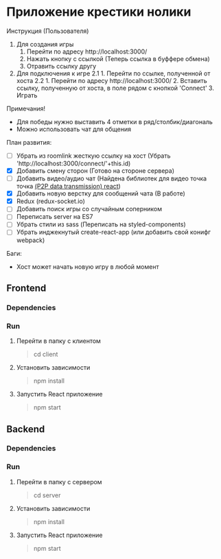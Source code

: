 # Приложение крестики нолики

Инструкция (Пользователя)
1. Для создания игры
    1. Перейти по адресу http://localhost:3000/ 
    2. Нажать кнопку с ссылкой (Теперь ссылка в буффере обмена)
    3. Отравить ссылку другу 
2. Для подключения к игре 
    2.1 
        1. Перейти по ссылке, полученной от хоста
    2.2
        1. Перейти по адресу http://localhost:3000/ 
        2. Вставить ссылку, полученную от хоста, в поле рядом с кнопкой 'Connect'
        3. Играть

Примечания!
- Для победы нужно выставить 4 отметки в ряд/столбик/диагональ
- Можно использовать чат для общения

План развития:
- [ ] Убрать из roomlink жесткую ссылку на хост (Убрать 'http://localhost:3000/connect/'+this.id)
- [x] Добавить смену сторон (Готово на стороне сервера)
- [ ] Добавить видео/аудио чат (Найдена библиотек для видео точка точка [(P2P data transmission) react](https://www.npmjs.com/package/react-webrtc))
- [x] Добавить новую верстку для сообщений чата (В работе)
- [x] Redux (redux-socket.io)
- [ ] Добавить поиск игры со случайным соперником
- [ ] Переписать server на ES7
- [ ] Убрать стили из sass (Переписать на styled-components)
- [ ] Убрать инджекнутый create-react-app (или добавить свой конифг webpack)

Баги:
- Хост может начать новую игру в любой момент

## Frontend
### Dependencies
    
### Run
1. Перейти в папку с клиентом 
    > cd client
2. Установить зависимости
     > npm install
3. Запустить React приложение
    > npm start 

## Backend
### Dependencies

### Run
1. Перейти в папку с сервером 
    > cd server
2. Установить зависимости
    > npm install
3. Запустить React приложение
    > npm start


